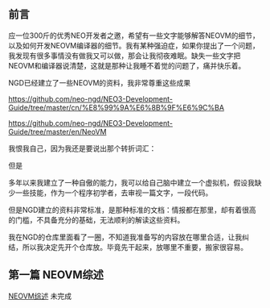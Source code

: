 ## 前言

应一位300斤的优秀NEO开发者之邀，希望有一些文字能够解答NEOVM的细节，以及如何开发NEOVM编译器的细节。我有某种强迫症，如果你提出了一个问题，我发现有很多事情没有做我又可以做，那会让我彻夜难眠。缺失一些文字把NEOVM和编译器说清楚，这就是那种让我睡不着觉的问题了，痛并快乐着。

NGD已经建立了一些NEOVM的资料，我非常尊重这些成果

https://github.com/neo-ngd/NEO3-Development-Guide/tree/master/cn/%E8%99%9A%E6%8B%9F%E6%9C%BA

https://github.com/neo-ngd/NEO3-Development-Guide/tree/master/en/NeoVM

我恨我自己，因为我还是要说出那个转折词汇：

但是

多年以来我建立了一种自傲的能力，我可以给自己脑中建立一个虚拟机，假设我缺少一些技能，作为一个程序初学者，去审视一篇文字，一段代码。

但是NGD建立的资料非常标准，是那种标准的文档：情报都在那里，却有着很高的门槛，不具备充分的基础，无法顺利的解读这些资料。

我在NGD的仓库里面看了一圈，不知道我准备写的内容放在哪里合适，让我纠结，所以我决定先开个仓库放。毕竟先干起来，放哪里不重要，搬家很容易。

## 第一篇 NEOVM综述
[NEOVM综述](page01/page01.md) 未完成

